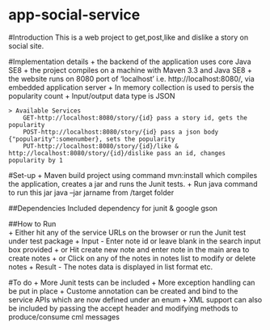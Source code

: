 # app-social-service

#Introduction 
This is a web project to get,post,like and dislike a story on social site.

#Implementation details
	+ the backend of the application uses core Java SE8
	+ the project compiles on a machine with Maven 3.3 and Java SE8 
	+ the website runs on 8080 port of ‘localhost’ i.e. http://localhost:8080/, via embedded application server 
	+ In memory collection is used to persis the popularity count
  	+ Input/output data type is JSON
	
	
	> Available Services 
		GET-http://localhost:8080/story/{id} pass a story id, gets the popularity
		POST-http://localhost:8080/story/{id} pass a json body {"popularity":somenumber}, sets the popularity
		PUT-http://localhost:8080/story/{id}/like & http://localhost:8080/story/{id}/dislike pass an id, changes popularity by 1 
  
#Set-up
	+ Maven build project using command mvn:install which compiles the application, creates a jar and runs the Junit tests.
	+ Run java command to run this jar java –jar jarname from /target folder

##Dependencies
Included dependency for junit & google gson 

##How to Run	
	+ Either hit any of the service URLs on the browser or run the Junit test under test package 
	+ Input - Enter note id or leave blank in the search input box provided 
	+ or Hit create new note and enter note in the main area to create notes
	+ or Click on any of the notes in notes list to modify or delete notes 
	+ Result - The notes data is displayed in list format etc.
 
#To do
	+ More Junit tests can be included
	+ More exception handling can be put in place
  	+ Custome annotation can be created and bind to the service APIs which are now defined under an enum
 	 + XML support can also be included by passing the accept header and modifying methods to produce/consume cml messages

